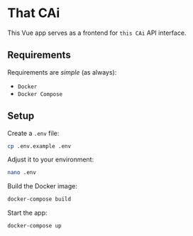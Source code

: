 # That CAi

This Vue app serves as a frontend for `this CAi` API interface.

## Requirements

Requirements are _simple_ (as always):

- `Docker`
- `Docker Compose`

## Setup

Create a `.env` file:

```sh
cp .env.example .env
```

Adjust it to your environment:

```sh
nano .env
```

Build the Docker image:

```sh
docker-compose build
```

Start the app:

```sh
docker-compose up
```
